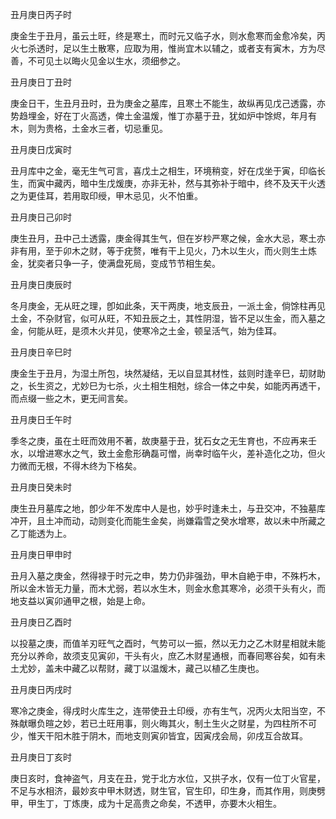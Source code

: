 丑月庚日丙子时

庚金生于丑月，虽云土旺，终是寒土，而时元又临子水，则水愈寒而金愈冷矣，丙火七杀透时，足以生土散寒，应取为用，惟尚宜木以辅之，或者支有寅木，方为尽善，不可见土以晦火见金以生水，须细参之。

丑月庚日丁丑时

庚金日干，生丑月丑时，丑为庚金之墓库，且寒土不能生，故纵再见戊己透露，亦势趋埋金，好在丁火高透，俾土金温煖，惟丁亦墓于丑，犹如炉中馀烬，年月有木，则为贵格，土金水三者，切忌重见。

丑月庚日戊寅时

丑月库中之金，毫无生气可言，喜戊土之相生，环境稍变，好在戊坐于寅，印临长生，而寅中藏丙，暗中生戊煖庚，亦非无补，然与其弥补于暗中，终不及天干火透之为更佳耳，若用取印绶，甲木忌见，火不怕重。

丑月庚日己卯时

庚生丑月，丑中己土透露，庚金得其生气，但在岁杪严寒之候，金水大忌，寒土亦非有用，至于卯木之财，等于疣赘，唯有干上见火，乃木以生火，而火则生土炼金，犹奕者只争一子，使满盘死局，变成节节相生矣。

丑月庚日庚辰时

冬月庚金，无从旺之理，卽如此条，天干两庚，地支辰丑，一派土金，倘馀柱再见土金，不杂财官，似可从旺，不知丑辰之土，其性阴湿，皆不足以生金，而入墓之金，何能从旺，是须木火并见，使寒冷之土金，顿呈活气，始为佳耳。

丑月庚日辛巳时

庚金生于丑月，为湿土所包，块然凝结，无以自显其材性，兹则时逢辛巳，刧财助之，长生资之，尤妙巳为七杀，火土相生相尅，综合一体之中矣，如能丙再透干，而点缀一些之木，更无间言矣。

丑月庚日壬午时

季冬之庚，虽在土旺而效用不著，故庚墓于丑，犹石女之无生育也，不应再来壬水，以增进寒水之气，致土金愈形确磊可憎，尚幸时临午火，差补造化之功，但火力微而无根，不得木终为下格矣。

丑月庚日癸未时

庚生丑月墓库之地，卽少年不发库中人是也，妙乎时逢未土，与丑交冲，不独墓库冲开，且土冲而动，动则变化而能生金矣，尚嫌霜雪之癸水增寒，故以未中所藏之乙丁能透为上。

丑月庚日甲申时

丑月入墓之庚金，然得禄于时元之申，势力仍非强劲，甲木自絶于申，不殊朽木，所以金木皆无力量，而木尤弱，若以水生木，则金水愈其寒冷，必须干头有火，而地支益以寅卯通甲之根，始是上命。

丑月庚日乙酉时

以投墓之庚，而值羊刃旺气之酉时，气势可以一振，然以无力之乙木财星相就未能充分以养命，故须支见寅卯，干头有火，庶乙木财星通根，而春囘寒谷矣，如有未土尤妙，盖未中藏乙以帮财，藏丁以温煖木，藏己以植乙生庚也。

丑月庚日丙戌时

寒冷之庚金，得戌时火库生之，连带使丑土印绶，亦有生气，况丙火太阳当空，不殊献曝负暄之妙，若已土旺用事，则火晦其火，制土生火之财星，为四柱所不可少，惟天干阳木胜于阴木，而地支则寅卯皆宜，因寅戌会局，卯戌互合故耳。

丑月庚日丁亥时

庚日亥时，食神盗气，月支在丑，党于北方水位，又拱子水，仅有一位丁火官星，不足与水相济，最妙亥中甲木财透，财生官，官生印，印生身，而其作用，则庚劈甲，甲生丁，丁炼庚，成为十足高贵之命矣，不透甲，亦要木火相生。


